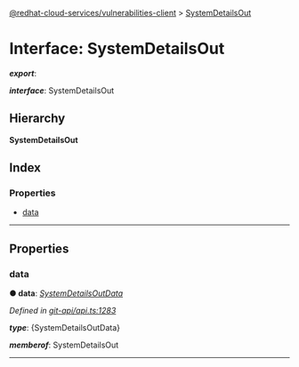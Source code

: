 [@redhat-cloud-services/vulnerabilities-client](../README.md) > [SystemDetailsOut](../interfaces/systemdetailsout.md)

# Interface: SystemDetailsOut

*__export__*: 

*__interface__*: SystemDetailsOut

## Hierarchy

**SystemDetailsOut**

## Index

### Properties

* [data](systemdetailsout.md#data)

---

## Properties

<a id="data"></a>

###  data

**● data**: *[SystemDetailsOutData](systemdetailsoutdata.md)*

*Defined in [git-api/api.ts:1283](https://github.com/RedHatInsights/javascript-clients/blob/master/packages/vulnerabilities/git-api/api.ts#L1283)*

*__type__*: {SystemDetailsOutData}

*__memberof__*: SystemDetailsOut

___

